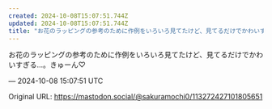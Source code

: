 ```yaml
---
created: 2024-10-08T15:07:51.744Z
updated: 2024-10-08T15:07:51.744Z
title: "お花のラッピングの参考のために作例をいろいろ見てたけど、見てるだけでかわいすぎる[...]"
---
```


<p>お花のラッピングの参考のために作例をいろいろ見てたけど、見てるだけでかわいすぎる…。きゅーん♡</p>

&mdash; 2024-10-08 15:07:51 UTC

Original URL: https://mastodon.social/@sakuramochi0/113272427101805651
